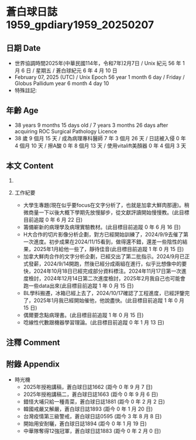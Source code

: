 [_metadata_:encoding]: - "utf-8"
[_metadata_:language]: - "zh-Hant-TW"
[_metadata_:fileformat]: - "markdown"
[_metadata_:MIME_type]: - "text/plain"
[_metadata_:markdown_version]: - "commonmark version 0.30"
[_metadata_:markdown_spec]: - "https://spec.commonmark.org/0.30/"

# 蒼白球日誌1959_gpdiary1959_20250207 #

## 日期 Date ##

* 世界協調時間2025年(中華民國114年，令和7年)2月7日 / Unix 紀元 56 年 1 月 6 日 / 星期五 / 蒼白球紀元 6 年 4 月 10 日
* February 07, 2025 (UTC) / Unix Epoch 56 year 1 month 6 day / Friday / Globus Pallidum year 6 month 4 day 10
* 特殊註記:

## 年齡 Age ##

* 38 years 9 months 15 days old / 7 years 3 months 26 days after acquiring ROC Surgical Pathology Licence
* 38 歲 9 個月 15 天 / 成為病理專科醫師 7 年 3 個月 26 天 / 日誌被入侵 0 年 4 個月 10 天 / 擦A酸 0 年 8 個月 13 天 / 使用vitalift美顏器 0 年 4 個月 3 天

## 本文 Content ##

1. 

2. 工作紀要

    - 大學生專題(現在似乎要focus在文字分析了，也就是加拿大鮮肉那邊)。稍微商量一下以後大概下學期先放慢腳步，從文獻評讀開始慢慢教。(此目標目前追蹤 0 年 6 月 22 日)
    - 籌備嶄新的病理學及病理實驗教材。(此目標目前追蹤 0 年 6 月 16 日)
    - H大合作的切片影像分析企劃，對方已經開始訓練了，2024/9/9去催了第一次進度。初步成果在2024/11/15看到，做得還不錯，還差一些陰性的結果，2025年1月給他一些了，靜待佳音(此目標目前追蹤 1 年 0 月 15 日)
    - 加拿大鮮肉合作的文字分析企劃，已經交出了第二批指示。2024/9月已正式發薪，2024/9/14開跑，然後已經分成兩組在進行，似乎比想像中的要快，2024年10月18日已經完成部分資料標注。2024年11月17日第一次進度檢討，2024年12月14日第二次進度檢討，2025年2月我自己也可能會跑一些data出來(此目標目前追蹤 1 年 0 月 15 日)
    - BL學科搬遷，冰箱已經上去了，2024/10/17確認了工程進度，已經評鑒完了，2025年1月我已經開始催他，他說盡快。(此目標目前追蹤 1 年 0 月 15 日)
    - 偶爾要念點病理書。(此目標目前追蹤 1 年 0 月 15 日)
    - 唸線性代數跟機器學習理論。(此目標目前追蹤 0 年 1 月 13 日)

## 注釋 Comment ##


## 附錄 Appendix ##

* 時光機
    - 2025年授袍講稿，蒼白球日誌1662 (距今 0 年 9 月 7 日)
    - 2025年授袍講稿二，蒼白球日誌1663 (距今 0 年 9 月 6 日)
    - 錯怪大埔只給一種青菜，蒼白球日誌1881 (距今 0 年 2 月 2 日)
    - 韓國戒嚴又解嚴，蒼白球日誌1893 (距今 0 年 1 月 20 日)
    - 台灣疫情第三級警戒，蒼白球日誌0595 (距今 3 年 8 月 8 日)
    - 開始用安耐曬，蒼白球日誌1894 (距今 0 年 1 月 19 日)
    - 中華隊奪得12強冠軍，蒼白球日誌1883 (距今 0 年 2 月 0 日)

